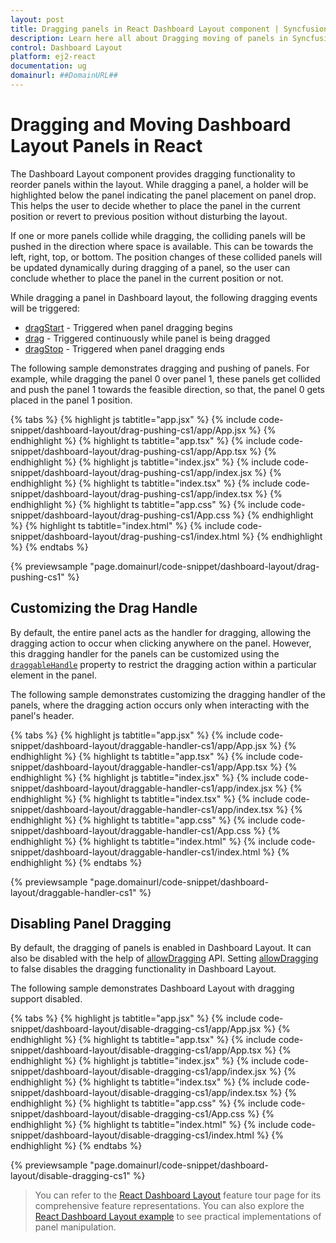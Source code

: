 ```yaml
---
layout: post
title: Dragging panels in React Dashboard Layout component | Syncfusion
description: Learn here all about Dragging moving of panels in Syncfusion React Dashboard Layout  component of Syncfusion Essential JS 2 and more.
control: Dashboard Layout
platform: ej2-react
documentation: ug
domainurl: ##DomainURL##
---
```


# Dragging and Moving Dashboard Layout Panels in React

The Dashboard Layout component provides dragging functionality to reorder panels within the layout. While dragging a panel, a holder will be highlighted below the panel indicating the panel placement on panel drop. This helps the user to decide whether to place the panel in the current position or revert to previous position without disturbing the layout.

If one or more panels collide while dragging, the colliding panels will be pushed in the direction where space is available. This can be towards the left, right, top, or bottom. The position changes of these collided panels will be updated dynamically during dragging of a panel, so the user can conclude whether to place the panel in the current position or not.

While dragging a panel in Dashboard layout, the following dragging events will be triggered:
* [dragStart](https://ej2.syncfusion.com/react/documentation/api/dashboard-layout/#dragstart) - Triggered when panel dragging begins
* [drag](https://ej2.syncfusion.com/react/documentation/api/dashboard-layout/#drag) - Triggered continuously while panel is being dragged
* [dragStop](https://ej2.syncfusion.com/react/documentation/api/dashboard-layout/#dragstop) - Triggered when panel dragging ends

The following sample demonstrates dragging and pushing of panels. For example, while dragging the panel 0 over panel 1, these panels get collided and push the panel 1 towards the feasible direction, so that, the panel 0 gets placed in the panel 1 position.

{% tabs %}
{% highlight js tabtitle="app.jsx" %}
{% include code-snippet/dashboard-layout/drag-pushing-cs1/app/App.jsx %}
{% endhighlight %}
{% highlight ts tabtitle="app.tsx" %}
{% include code-snippet/dashboard-layout/drag-pushing-cs1/app/App.tsx %}
{% endhighlight %}
{% highlight js tabtitle="index.jsx" %}
{% include code-snippet/dashboard-layout/drag-pushing-cs1/app/index.jsx %}
{% endhighlight %}
{% highlight ts tabtitle="index.tsx" %}
{% include code-snippet/dashboard-layout/drag-pushing-cs1/app/index.tsx %}
{% endhighlight %}
{% highlight ts tabtitle="app.css" %}
{% include code-snippet/dashboard-layout/drag-pushing-cs1/App.css %}
{% endhighlight %}
{% highlight ts tabtitle="index.html" %}
{% include code-snippet/dashboard-layout/drag-pushing-cs1/index.html %}
{% endhighlight %}
{% endtabs %}

 {% previewsample "page.domainurl/code-snippet/dashboard-layout/drag-pushing-cs1" %}

## Customizing the Drag Handle

By default, the entire panel acts as the handler for dragging, allowing the dragging action to occur when clicking anywhere on the panel. However, this dragging handler for the panels can be customized using the [`draggableHandle`](https://ej2.syncfusion.com/react/documentation/api/dashboard-layout/#draggablehandle) property to restrict the dragging action within a particular element in the panel.

The following sample demonstrates customizing the dragging handler of the panels, where the dragging action occurs only when interacting with the panel's header.

{% tabs %}
{% highlight js tabtitle="app.jsx" %}
{% include code-snippet/dashboard-layout/draggable-handler-cs1/app/App.jsx %}
{% endhighlight %}
{% highlight ts tabtitle="app.tsx" %}
{% include code-snippet/dashboard-layout/draggable-handler-cs1/app/App.tsx %}
{% endhighlight %}
{% highlight js tabtitle="index.jsx" %}
{% include code-snippet/dashboard-layout/draggable-handler-cs1/app/index.jsx %}
{% endhighlight %}
{% highlight ts tabtitle="index.tsx" %}
{% include code-snippet/dashboard-layout/draggable-handler-cs1/app/index.tsx %}
{% endhighlight %}
{% highlight ts tabtitle="app.css" %}
{% include code-snippet/dashboard-layout/draggable-handler-cs1/App.css %}
{% endhighlight %}
{% highlight ts tabtitle="index.html" %}
{% include code-snippet/dashboard-layout/draggable-handler-cs1/index.html %}
{% endhighlight %}
{% endtabs %}

 {% previewsample "page.domainurl/code-snippet/dashboard-layout/draggable-handler-cs1" %}

## Disabling Panel Dragging

By default, the dragging of panels is enabled in Dashboard Layout. It can also be disabled with the help of [allowDragging](https://ej2.syncfusion.com/react/documentation/api/dashboard-layout/#allowdragging) API. Setting [allowDragging](https://ej2.syncfusion.com/react/documentation/api/dashboard-layout/#allowdragging) to false disables the dragging functionality in Dashboard Layout.

The following sample demonstrates Dashboard Layout with dragging support disabled.

{% tabs %}
{% highlight js tabtitle="app.jsx" %}
{% include code-snippet/dashboard-layout/disable-dragging-cs1/app/App.jsx %}
{% endhighlight %}
{% highlight ts tabtitle="app.tsx" %}
{% include code-snippet/dashboard-layout/disable-dragging-cs1/app/App.tsx %}
{% endhighlight %}
{% highlight js tabtitle="index.jsx" %}
{% include code-snippet/dashboard-layout/disable-dragging-cs1/app/index.jsx %}
{% endhighlight %}
{% highlight ts tabtitle="index.tsx" %}
{% include code-snippet/dashboard-layout/disable-dragging-cs1/app/index.tsx %}
{% endhighlight %}
{% highlight ts tabtitle="app.css" %}
{% include code-snippet/dashboard-layout/disable-dragging-cs1/App.css %}
{% endhighlight %}
{% highlight ts tabtitle="index.html" %}
{% include code-snippet/dashboard-layout/disable-dragging-cs1/index.html %}
{% endhighlight %}
{% endtabs %}

 {% previewsample "page.domainurl/code-snippet/dashboard-layout/disable-dragging-cs1" %}

> You can refer to the [React Dashboard Layout](https://www.syncfusion.com/react-ui-components/react-dashboard-layout) feature tour page for its comprehensive feature representations. You can also explore the [React Dashboard Layout example](https://ej2.syncfusion.com/react/demos/#/material/dashboard-layout/default) to see practical implementations of panel manipulation.